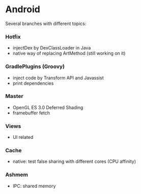 # Android

Several branches with different topics:

### Hotfix

- injectDex by DexClassLoader in Java
- native way of replacing ArtMethod (still working on it)

### GradlePlugins (Groovy)
- inject code by Transform API and Javassist
- print dependencies

### Master
- OpenGL ES 3.0 Deferred Shading
- framebuffer fetch

### Views
- UI related

### Cache
- native: test false sharing with different cores (CPU affinity)

### Ashmem
- IPC: shared memory